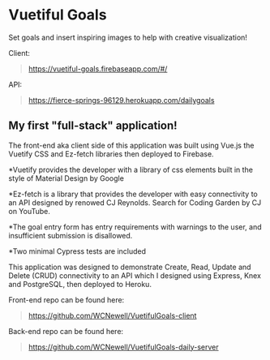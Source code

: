 # Vuetiful Goals

Set goals and insert inspiring images to help with creative visualization!

Client:
>https://vuetiful-goals.firebaseapp.com/#/

API:
>https://fierce-springs-96129.herokuapp.com/dailygoals

## My first "full-stack" application!

The front-end aka client side of this application was built using Vue.js the Vuetify CSS and Ez-fetch libraries then deployed to Firebase.

*Vuetify provides the developer with a library of css elements built in the style of Material Design by Google

*Ez-fetch is a library that provides the developer with easy connectivity to an API designed by renowed CJ Reynolds. Search for Coding Garden by CJ on YouTube.

*The goal entry form has entry requirements with warnings to the user, and insufficient submission is disallowed.

*Two minimal Cypress tests are included

This application was designed to demonstrate Create, Read, Update and Delete (CRUD) connectivity to an API which I designed using Express, Knex and PostgreSQL, then deployed to Heroku.

Front-end repo can be found here:
>https://github.com/WCNewell/VuetifulGoals-client

Back-end repo can be found here:
>https://github.com/WCNewell/VuetifulGoals-daily-server